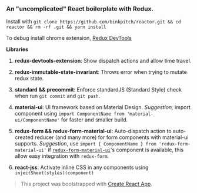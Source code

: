 ### An "uncomplicated" React boilerplate with Redux.

Install with ```git clone https://github.com/binkpitch/reactor.git && cd reactor && rm -rf .git && yarn install```

To debug install chrome extension, [Redux DevTools](https://chrome.google.com/webstore/detail/redux-devtools/lmhkpmbekcpmknklioeibfkpmmfibljd)

**Libraries**

1. **redux-devtools-extension**: Show dispatch actions and allow time travel.

2. **redux-immutable-state-invariant**: Throws error when trying to mutate redux state.

3. **standard && precommit**: Enforce standardJS (Standard Style) check when run ```git commit``` and ```git push```.

4. **material-ui**: UI framework based on Material Design. *Suggestion,* import component using ```import ComponentName from 'material-ui/ComponentName'``` for faster and smaller build.

5. **redux-form && redux-form-material-ui**: Auto-dispatch action to auto-created reducer (and many more) for form components with material-ui supports. *Suggestion*, use ```import { ComponentName } from 'redux-form-material-ui'``` if [```redux-form-material-ui```](https://github.com/erikras/redux-form-material-ui)'s component is available, this allow easy integration with ```redux-form```. 

6. **react-jss**: Activate inline CSS in any components using ```injectSheet(styles)(component)```


> This project was bootstrapped with [Create React App](https://github.com/facebookincubator/create-react-app).
